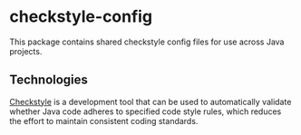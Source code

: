# checkstyle-config
This package contains shared checkstyle config files for use across Java projects.

## Technologies
[Checkstyle](https://checkstyle.org/) is a development tool that can be used to automatically validate whether Java code adheres to specified code style rules, which reduces the effort to maintain consistent coding standards.

